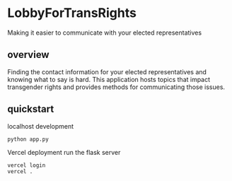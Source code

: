 # LobbyForTransRights
Making it easier to communicate with your elected representatives 

## overview
Finding the contact information for your elected representatives and knowing what to say is hard. This application hosts topics that impact transgender rights and provides methods for communicating those issues.

## quickstart
localhost development 

```
python app.py
```

Vercel deployment run the flask server 

```
vercel login
vercel .
```
